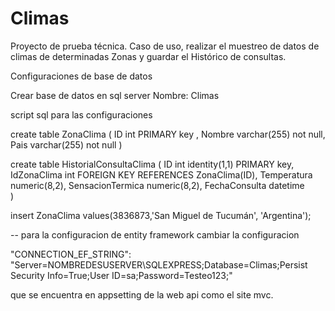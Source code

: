 # Climas
Proyecto de prueba técnica. Caso de uso, realizar el muestreo de datos de climas de determinadas Zonas y guardar el Histórico de consultas.   


Configuraciones de base de datos

Crear base de datos en sql server
Nombre: Climas

script sql para las configuraciones

create table ZonaClima
(
	ID int  PRIMARY key , 
	Nombre varchar(255) not null,
	Pais varchar(255) not null
)



create table HistorialConsultaClima
(
	ID int identity(1,1) PRIMARY key,
	IdZonaClima int  FOREIGN KEY REFERENCES ZonaClima(ID), 
	Temperatura numeric(8,2),
	SensacionTermica numeric(8,2),
	FechaConsulta datetime	
)



insert ZonaClima values(3836873,'San Miguel de Tucumán', 'Argentina');



-- para la configuracion de entity framework cambiar la configuracion

"CONNECTION_EF_STRING": "Server=NOMBREDESUSERVER\\SQLEXPRESS;Database=Climas;Persist Security Info=True;User ID=sa;Password=Testeo123;"

que se encuentra en appsetting de la web api como el site mvc.





